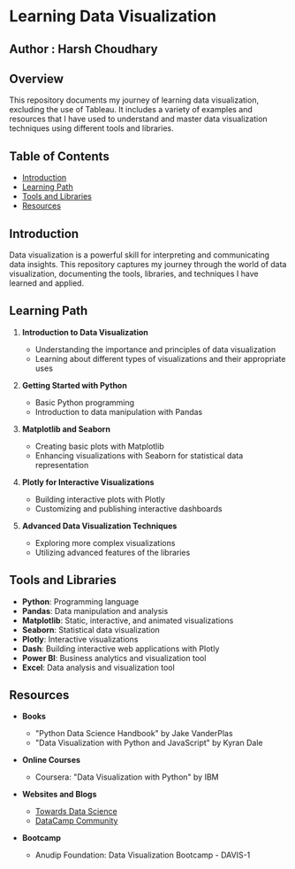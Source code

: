 # Learning Data Visualization
## Author : Harsh Choudhary
## Overview

This repository documents my journey of learning data visualization, excluding the use of Tableau. It includes a variety of examples and resources that I have used to understand and master data visualization techniques using different tools and libraries.

## Table of Contents

- [Introduction](#introduction)
- [Learning Path](#learning-path)
- [Tools and Libraries](#tools-and-libraries)
- [Resources](#resources)

## Introduction

Data visualization is a powerful skill for interpreting and communicating data insights. This repository captures my journey through the world of data visualization, documenting the tools, libraries, and techniques I have learned and applied. 

## Learning Path

1. **Introduction to Data Visualization**
   - Understanding the importance and principles of data visualization
   - Learning about different types of visualizations and their appropriate uses

2. **Getting Started with Python**
   - Basic Python programming
   - Introduction to data manipulation with Pandas

3. **Matplotlib and Seaborn**
   - Creating basic plots with Matplotlib
   - Enhancing visualizations with Seaborn for statistical data representation

4. **Plotly for Interactive Visualizations**
   - Building interactive plots with Plotly
   - Customizing and publishing interactive dashboards

5. **Advanced Data Visualization Techniques**
   - Exploring more complex visualizations
   - Utilizing advanced features of the libraries

## Tools and Libraries

- **Python**: Programming language
- **Pandas**: Data manipulation and analysis
- **Matplotlib**: Static, interactive, and animated visualizations
- **Seaborn**: Statistical data visualization
- **Plotly**: Interactive visualizations
- **Dash**: Building interactive web applications with Plotly
- **Power BI**: Business analytics and visualization tool
- **Excel**: Data analysis and visualization tool

## Resources

- **Books**
  - "Python Data Science Handbook" by Jake VanderPlas
  - "Data Visualization with Python and JavaScript" by Kyran Dale

- **Online Courses**
  - Coursera: "Data Visualization with Python" by IBM

- **Websites and Blogs**
  - [Towards Data Science](https://towardsdatascience.com/)
  - [DataCamp Community](https://www.datacamp.com/community)

- **Bootcamp**
  - Anudip Foundation: Data Visualization Bootcamp - DAVIS-1
